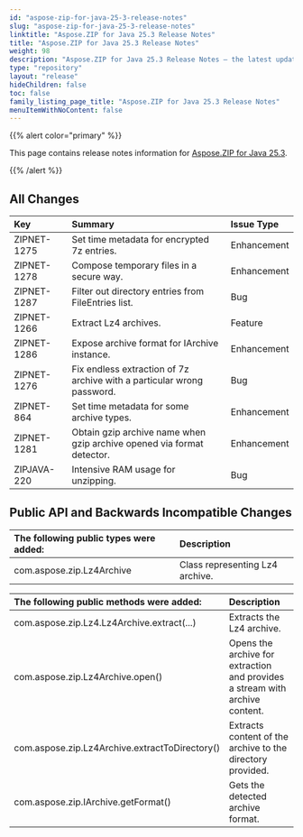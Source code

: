 ```yaml
---
id: "aspose-zip-for-java-25-3-release-notes"
slug: "aspose-zip-for-java-25-3-release-notes"
linktitle: "Aspose.ZIP for Java 25.3 Release Notes"
title: "Aspose.ZIP for Java 25.3 Release Notes"
weight: 98
description: "Aspose.ZIP for Java 25.3 Release Notes – the latest updates and fixes."
type: "repository"
layout: "release"
hideChildren: false
toc: false
family_listing_page_title: "Aspose.ZIP for Java 25.3 Release Notes"
menuItemWithNoContent: false
---
```


{{% alert color="primary" %}} 

This page contains release notes information for [Aspose.ZIP for Java 25.3](https://releases.aspose.com/zip/java/25-3/).

{{% /alert %}} 

## **All Changes**

|**Key**|**Summary**|**Issue Type**|
| :- | :- | :- |
| ZIPNET-1275 | Set time metadata for encrypted 7z entries. | Enhancement |
| ZIPNET-1278 | Compose temporary files in a secure way. | Enhancement |
| ZIPNET-1287 | Filter out directory entries from FileEntries list. | Bug |
| ZIPNET-1266 | Extract Lz4 archives. | Feature |
| ZIPNET-1286 | Expose archive format for IArchive instance. | Enhancement |
| ZIPNET-1276 | Fix endless extraction of 7z archive with a particular wrong password. | Bug |
| ZIPNET-864 | Set time metadata for some archive types. | Enhancement |
| ZIPNET-1281 | Obtain gzip archive name when gzip archive opened via format detector. | Enhancement |
| ZIPJAVA-220 | Intensive RAM usage for unzipping. | Bug |

## **Public API and Backwards Incompatible Changes**
|**The following public types were added:**|**Description**|
| :- | :- |
| com.aspose.zip.Lz4Archive | Class representing Lz4 archive. |

|**The following public methods were added:**|**Description**|
| :- | :- |
| com.aspose.zip.Lz4.Lz4Archive.extract(...) | Extracts the Lz4 archive. |
| com.aspose.zip.Lz4Archive.open() | Opens the archive for extraction and provides a stream with archive content. |
| com.aspose.zip.Lz4Archive.extractToDirectory() | Extracts content of the archive to the directory provided. |
| com.aspose.zip.IArchive.getFormat() | Gets the detected archive format. |
